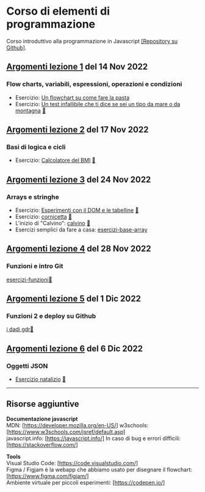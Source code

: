 # Corso di elementi di programmazione  
Corso introduttivo alla programmazione in Javascript [[Repository su Github]](https://github.com/lichfolky/elementi-js-2022).

## [Argomenti lezione 1](1-intro-variabili-condizioni.md) del 14 Nov 2022   
### Flow charts, variabili, espressioni, operazioni e condizioni

- Esercizio: [Un flowchart su come fare la pasta](https://www.figma.com/file/k0M7EjNgv7DJxqu54JVWgg/Untitled?node-id=24%3A28)
- Esercizio: [Un test infallibile che ti dice se sei un tipo da mare o da montagna](https://github.com/lichfolky/elementi-js-2022/tree/main/test-mare-montagna/) [🔎](https://lichfolky.github.io/elementi-js-2022/test-mare-montagna/)

## [Argomenti lezione 2](2-logica-cicli.md) del 17 Nov 2022   
### Basi di logica e cicli

- Esercizio: [Calcolatore del BMI](https://github.com/lichfolky/elementi-js-2022/tree/main/bmi-calc/) [🔎](https://lichfolky.github.io/elementi-js-2022/bmi-calc/)

## [Argomenti lezione 3](3-arrays.md) del 24 Nov 2022    
### Arrays e stringhe

- Esercizio: [Esperimenti con il DOM e le tabelline](https://github.com/lichfolky/elementi-js-2022/tree/main/lista-spesa-tabelline/) [🔎](https://lichfolky.github.io/elementi-js-2022/lista-spesa-tabelline/)
- Esercizio: [cornicetta](https://github.com/lichfolky/elementi-js-2022/tree/main/cornicetta/) [🔎](https://lichfolky.github.io/elementi-js-2022/cornicetta/)
- L'inizio di "Calvino": [calvino](https://github.com/lichfolky/elementi-js-2022/tree/main/calvino/) [🔎](https://lichfolky.github.io/elementi-js-2022/calvino/)
- Esercizi semplici da fare a casa: [esercizi-base-array](https://github.com/lichfolky/elementi-js-2022/tree/main/esercizi-base-array/)

## [Argomenti lezione 4](4-funzioni-git.md) del 28 Nov 2022 
### Funzioni e intro Git
[esercizi-funzioni](https://github.com/lichfolky/elementi-js-2022/tree/main/funzioni/)[🔎](https://lichfolky.github.io/funzioni/)

## [Argomenti lezione 5](5-funzioni2-deploy.md) del 1 Dic 2022  
### Funzioni 2 e deploy su Github  
[i dadi gdr](https://github.com/lichfolky/elementi-js-2022/tree/main/dadi-gdr/)[🔎](https://lichfolky.github.io/dadi-gdr/)

## [Argomenti lezione 6](6-oggetti-JSON.md) del 6 Dic 2022 
### Oggetti JSON

- [Esercizio natalizio](https://github.com/lichfolky/advent-calendar) [🔎](https://lichfolky.github.io/advent-calendar/)



---  

## Risorse aggiuntive

**Documentazione javascript**  
MDN: [https://developer.mozilla.org/en-US/] 
w3schools: [https://www.w3schools.com/jsref/default.asp]  
javascript.info: [https://javascript.info/] 
In caso di bug e errori difficili: [https://stackoverflow.com/]

**Tools**  
Visual Studio Code: [https://code.visualstudio.com/]  
Figma / Figjam è la webapp che abbiamo usato per disegnare il flowchart: [https://www.figma.com/figjam/]  
Ambiente virtuale per piccoli esperimenti: [https://codepen.io/] 